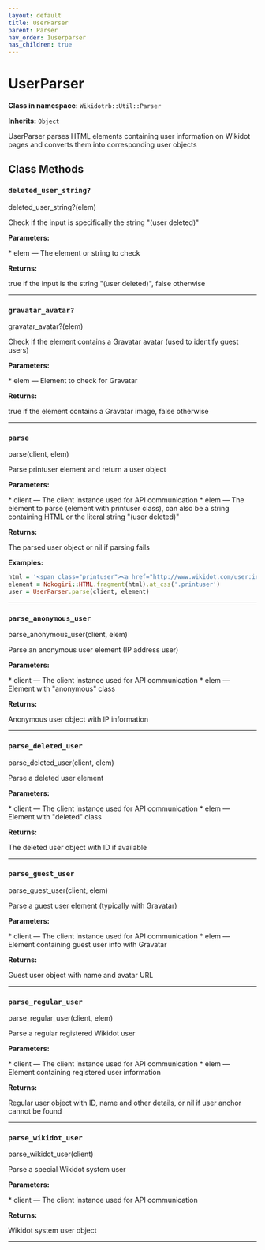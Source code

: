 ```yaml
---
layout: default
title: UserParser
parent: Parser
nav_order: 1userparser
has_children: true
---
```


# UserParser

**Class in namespace:** `Wikidotrb::Util::Parser`

**Inherits:** `Object`

UserParser parses HTML elements containing user information on Wikidot pages
and converts them into corresponding user objects

## Class Methods

### `deleted_user_string?`

<div class="method-signature">deleted_user_string?(elem)</div>

Check if the input is specifically the string "(user deleted)"

**Parameters:**

<div class="method-parameters">
* <span class="parameter-name">elem</span> — The element or string to check
</div>

**Returns:**

true if the input is the string "(user deleted)", false otherwise

---

### `gravatar_avatar?`

<div class="method-signature">gravatar_avatar?(elem)</div>

Check if the element contains a Gravatar avatar (used to identify guest users)

**Parameters:**

<div class="method-parameters">
* <span class="parameter-name">elem</span> — Element to check for Gravatar
</div>

**Returns:**

true if the element contains a Gravatar image, false otherwise

---

### `parse`

<div class="method-signature">parse(client, elem)</div>

Parse printuser element and return a user object

**Parameters:**

<div class="method-parameters">
* <span class="parameter-name">client</span> — The client instance used for API communication
* <span class="parameter-name">elem</span> — The element to parse (element with printuser class),
can also be a string containing HTML or the literal string "(user deleted)"
</div>

**Returns:**

The parsed user object or nil if parsing fails

**Examples:**

```ruby
html = '<span class="printuser"><a href="http://www.wikidot.com/user:info/username">Username</a></span>'
element = Nokogiri::HTML.fragment(html).at_css('.printuser')
user = UserParser.parse(client, element)
```

---

### `parse_anonymous_user`

<div class="method-signature">parse_anonymous_user(client, elem)</div>

Parse an anonymous user element (IP address user)

**Parameters:**

<div class="method-parameters">
* <span class="parameter-name">client</span> — The client instance used for API communication
* <span class="parameter-name">elem</span> — Element with "anonymous" class
</div>

**Returns:**

Anonymous user object with IP information

---

### `parse_deleted_user`

<div class="method-signature">parse_deleted_user(client, elem)</div>

Parse a deleted user element

**Parameters:**

<div class="method-parameters">
* <span class="parameter-name">client</span> — The client instance used for API communication
* <span class="parameter-name">elem</span> — Element with "deleted" class
</div>

**Returns:**

The deleted user object with ID if available

---

### `parse_guest_user`

<div class="method-signature">parse_guest_user(client, elem)</div>

Parse a guest user element (typically with Gravatar)

**Parameters:**

<div class="method-parameters">
* <span class="parameter-name">client</span> — The client instance used for API communication
* <span class="parameter-name">elem</span> — Element containing guest user info with Gravatar
</div>

**Returns:**

Guest user object with name and avatar URL

---

### `parse_regular_user`

<div class="method-signature">parse_regular_user(client, elem)</div>

Parse a regular registered Wikidot user

**Parameters:**

<div class="method-parameters">
* <span class="parameter-name">client</span> — The client instance used for API communication
* <span class="parameter-name">elem</span> — Element containing registered user information
</div>

**Returns:**

Regular user object with ID, name and other details,
or nil if user anchor cannot be found

---

### `parse_wikidot_user`

<div class="method-signature">parse_wikidot_user(client)</div>

Parse a special Wikidot system user

**Parameters:**

<div class="method-parameters">
* <span class="parameter-name">client</span> — The client instance used for API communication
</div>

**Returns:**

Wikidot system user object

---

